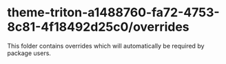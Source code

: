 # theme-triton-a1488760-fa72-4753-8c81-4f18492d25c0/overrides

This folder contains overrides which will automatically be required by package users.
